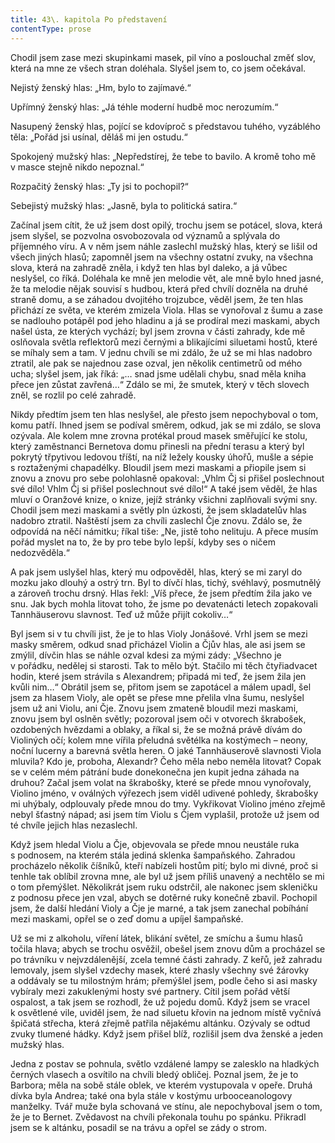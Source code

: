 ```yaml
---
title: 43\. kapitola Po představení
contentType: prose
---
```


Chodil jsem zase mezi skupinkami masek, pil víno a poslouchal změť slov, která na mne ze všech stran doléhala. Slyšel jsem to, co jsem očekával.

Nejistý ženský hlas: „Hm, bylo to zajímavé.“

Upřímný ženský hlas: „Já téhle moderní hudbě moc nerozumím.“

Nasupený ženský hlas, pojící se kdovíproč s představou tuhého, vyzáblého těla: „Pořád jsi usínal, děláš mi jen ostudu.“

Spokojený mužský hlas: „Nepředstírej, že tebe to bavilo. A kromě toho mě v masce stejně nikdo nepoznal.“

Rozpačitý ženský hlas: „Ty jsi to pochopil?“

Sebejistý mužský hlas: „Jasně, byla to politická satira.“

Začínal jsem cítit, že už jsem dost opilý, trochu jsem se potácel, slova, která jsem slyšel, se pozvolna osvobozovala od významů a splývala do příjemného víru. A v něm jsem náhle zaslechl mužský hlas, který se lišil od všech jiných hlasů; zapomněl jsem na všechny ostatní zvuky, na všechna slova, která na zahradě zněla, i když ten hlas byl daleko, a já vůbec neslyšel, co říká. Doléhala ke mně jen melodie vět, ale mně bylo hned jasné, že ta melodie nějak souvisí s hudbou, která před chvílí dozněla na druhé straně domu, a se záhadou dvojitého trojzubce, věděl jsem, že ten hlas přichází ze světa, ve kterém zmizela Viola. Hlas se vynořoval z šumu a zase se nadlouho potápěl pod jeho hladinu a já se prodíral mezi maskami, abych našel ústa, ze kterých vychází; byl jsem zrovna v části zahrady, kde mě oslňovala světla reflektorů mezi černými a blikajícími siluetami hostů, které se míhaly sem a tam. V jednu chvíli se mi zdálo, že už se mi hlas nadobro ztratil, ale pak se najednou zase ozval, jen několik centimetrů od mého ucha; slyšel jsem, jak říká: „… snad jsme udělali chybu, snad měla kniha přece jen zůstat zavřená…“ Zdálo se mi, že smutek, který v těch slovech zněl, se rozlil po celé zahradě.

Nikdy předtím jsem ten hlas neslyšel, ale přesto jsem nepochyboval o tom, komu patří. Ihned jsem se podíval směrem, odkud, jak se mi zdálo, se slova ozývala. Ale kolem mne zrovna protékal proud masek směřující ke stolu, který zaměstnanci Bernetova domu přinesli na přední terasu a který byl pokrytý třpytivou ledovou tříští, na níž ležely kousky úhořů, mušle a sépie s roztaženými chapadélky. Bloudil jsem mezi maskami a přiopile jsem si znovu a znovu pro sebe polohlasně opakoval: „Vhlm Čj si přišel poslechnout své dílo! Vhlm Čj si přišel poslechnout své dílo!“ A také jsem věděl, že hlas mluví o Oranžové knize, o knize, jejíž stránky všichni zaplňovali svými sny. Chodil jsem mezi maskami a světly pln úzkosti, že jsem skladatelův hlas nadobro ztratil. Naštěstí jsem za chvíli zaslechl Čje znovu. Zdálo se, že odpovídá na něčí námitku; říkal tiše: „Ne, jistě toho nelituju. A přece musím pořád myslet na to, že by pro tebe bylo lepší, kdyby ses o ničem nedozvěděla.“

A pak jsem uslyšel hlas, který mu odpověděl, hlas, který se mi zaryl do mozku jako dlouhý a ostrý trn. Byl to dívčí hlas, tichý, svéhlavý, posmutnělý a zároveň trochu drsný. Hlas řekl: „Víš přece, že jsem předtím žila jako ve snu. Jak bych mohla litovat toho, že jsme po devatenácti letech zopakovali Tannhäuserovu slavnost. Teď už může přijít cokoliv…“

Byl jsem si v tu chvíli jist, že je to hlas Violy Jonášové. Vrhl jsem se mezi masky směrem, odkud snad přicházel Violin a Čjův hlas, ale asi jsem se zmýlil, dívčin hlas se náhle ozval kdesi za mými zády: „Všechno je v pořádku, nedělej si starosti. Tak to mělo být. Stačilo mi těch čtyřiadvacet hodin, které jsem strávila s Alexandrem; připadá mi teď, že jsem žila jen kvůli nim…“ Obrátil jsem se, přitom jsem se zapotácel a málem upadl, šel jsem za hlasem Violy, ale opět se přese mne přelila vlna šumu, neslyšel jsem už ani Violu, ani Čje. Znovu jsem zmateně bloudil mezi maskami, znovu jsem byl oslněn světly; pozoroval jsem oči v otvorech škrabošek, ozdobených hvězdami a oblaky, a říkal si, že se možná právě dívám do Violiných očí; kolem mne vířila přeludná světélka na kostýmech – neony, noční lucerny a barevná světla heren. O jaké Tannhäuserově slavnosti Viola mluvila? Kdo je, proboha, Alexandr? Čeho měla nebo neměla litovat? Copak se v celém mém pátrání bude donekonečna jen kupit jedna záhada na druhou? Začal jsem volat na škrabošky, které se přede mnou vynořovaly, Violino jméno, v oválných výřezech jsem viděl udivené pohledy, škrabošky mi uhýbaly, odplouvaly přede mnou do tmy. Vykřikovat Violino jméno zřejmě nebyl šťastný nápad; asi jsem tím Violu s Čjem vyplašil, protože už jsem od té chvíle jejich hlas nezaslechl.

Když jsem hledal Violu a Čje, objevovala se přede mnou neustále ruka s podnosem, na kterém stála jediná sklenka šampaňského. Zahradou procházelo několik číšníků, kteří nabízeli hostům pití; bylo mi divné, proč si tenhle tak oblíbil zrovna mne, ale byl už jsem příliš unavený a nechtělo se mi o tom přemýšlet. Několikrát jsem ruku odstrčil, ale nakonec jsem skleničku z podnosu přece jen vzal, abych se dotěrné ruky konečně zbavil. Pochopil jsem, že další hledání Violy a Čje je marné, a tak jsem zanechal pobíhání mezi maskami, opřel se o zeď domu a upíjel šampaňské.

Už se mi z alkoholu, víření látek, blikání světel, ze smíchu a šumu hlasů točila hlava; abych se trochu osvěžil, obešel jsem znovu dům a procházel se po trávníku v nejvzdálenější, zcela temné části zahrady. Z keřů, jež zahradu lemovaly, jsem slyšel vzdechy masek, které zhasly všechny své žárovky a oddávaly se tu milostným hrám; přemýšlel jsem, podle čeho si asi masky vybíraly mezi zakuklenými hosty své partnery. Cítil jsem pořád větší ospalost, a tak jsem se rozhodl, že už pojedu domů. Když jsem se vracel k osvětlené vile, uviděl jsem, že nad siluetu křovin na jednom místě vyčnívá špičatá střecha, která zřejmě patřila nějakému altánku. Ozývaly se odtud zvuky tlumené hádky. Když jsem přišel blíž, rozlišil jsem dva ženské a jeden mužský hlas.

Jedna z postav se pohnula, světlo vzdálené lampy se zalesklo na hladkých černých vlasech a osvítilo na chvíli bledý obličej. Poznal jsem, že je to Barbora; měla na sobě stále oblek, ve kterém vystupovala v opeře. Druhá dívka byla Andrea; také ona byla stále v kostýmu urbooceanologovy manželky. Tvář muže byla schovaná ve stínu, ale nepochyboval jsem o tom, že je to Bernet. Zvědavost na chvíli překonala touhu po spánku. Přikradl jsem se k altánku, posadil se na trávu a opřel se zády o strom.
